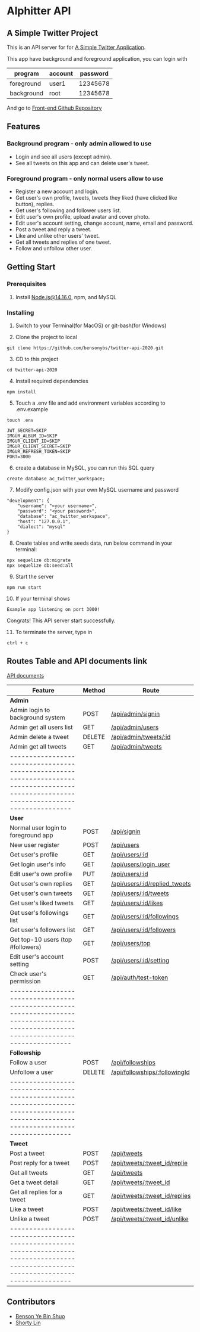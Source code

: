 # Alphitter API 
## A Simple Twitter Project
This is an API server for for [A Simple Twitter Application](https://s339428326.github.io/AlphaCamp-Twitter/login).

This app have background and foreground application, you can login with

| program    | account | password |
| ---------- | ------- | -------- |
| foreground |  user1  | 12345678 |
| background |  root   | 12345678 |

And go to [Front-end Github Repository](https://github.com/s339428326/AlphaCamp-Twitter)

## Features 

### Background program - only admin allowed to use
- Login and see all users (except admin).
- See all tweets on this app and can delete user's tweet.

### Foreground program - only normal users allow to use
- Register a new account and login.
- Get user's own profile, tweets, tweets they liked (have clicked like button), replies.
- Get user's following and follower users list.
- Edit user's own profile, upload avatar and cover photo.
- Edit user's account setting, change account, name, email and password.
- Post a tweet and reply a tweet.
- Like and unlike other users' tweet.
- Get all tweets and replies of one tweet.
- Follow and unfollow other user.


## Getting Start

### Prerequisites 

1. Install Node.js@14.16.0, npm, and MySQL

### Installing

1. Switch to your Terminal(for MacOS) or git-bash(for Windows)

2. Clone the project to local

```
git clone https://github.com/bensonybs/twitter-api-2020.git
```

3. CD to this project

```
cd twitter-api-2020
```

4. Install required dependencies

```
npm install
```


5. Touch a .env file and add environment variables according to .env.example

```
touch .env
```

```
JWT_SECRET=SKIP
IMGUR_ALBUM_ID=SKIP
IMGUR_CLIENT_ID=SKIP
IMGUR_CLIENT_SECRET=SKIP
IMGUR_REFRESH_TOKEN=SKIP
PORT=3000
```


6. create a database in MySQL, you can run this SQL query

```
create database ac_twitter_workspace;

```

7. Modify config.json with your own MySQL username and password

```
"development": {
    "username": "<your username>",
    "password": "<your password>",
    "database": "ac_twitter_workspace",
    "host": "127.0.0.1",
    "dialect": "mysql"
}
```

8. Create tables and write seeds data, run below command in your terminal:

```
npx sequelize db:migrate
npx sequelize db:seed:all
```

9. Start the server

```
npm run start
```

10. If your terminal shows

```
Example app listening on port 3000!
```
Congrats! This API server start successfully.

11. To terminate the server, type in

```
ctrl + c
```

## Routes Table and API documents link
[API documents](https://pse.is/4nwhyk)

| Feature                              | Method | Route                                                                                 |
| ------------------------------------ | ------ | --------------------------------------------------------------------------------------|
| **Admin**                            |        |                                                                                       |
| Admin login to background system     | POST   | [/api/admin/signin](api-documentation/admin/admin-signin.md)                          |
| Admin get all users list             | GET    | [/api/admin/users](api-documentation/admin/admin-get-all-users.md)                    |
| Admin delete a tweet                 | DELETE | [/api/admin/tweets/:id](api-documentation/admin/admin-delete-a-tweet.md)              |
| Admin get all tweets                 | GET    | [/api/admin/tweets](api-documentation/admin/admin-get-all-tweets.md)                  |
|---------------------------------------------------------------------------------------------------------------------------------------|
| **User**                                                                                                                              |
| Normal user login to foreground app  | POST   | [/api/signin](api-documentation/users/user-login.md)                                  |
| New user register                    | POST   | [/api/users](api-documentation/users/user-signup.md)                                  |
| Get user's profile                   | GET    | [/api/users/:id](api-documentation/users/get-single-user-profile.md)                  |
| Get login user's info                | GET    | [/api/users/login_user](api-documentation/users/get-login-user-profile.md)            |
| Edit user's own profile              | PUT    | [/api/users/:id](api-documentation/users/edit-login-user-profile.md)                  |
| Get user's own replies               | GET    | [/api/users/:id/replied_tweets](api-documentation/users/get-single-user-replies.md)   |
| Get user's own tweets                | GET    | [/api/users/:id/tweets](api-documentation/users/get-single-user-tweets.md)            |
| Get user's liked tweets              | GET    | [/api/users/:id/likes](api-documentation/users/get-single-user-likes-tweet.md)        |
| Get user's followings list           | GET    | [/api/users/:id/followings](api-documentation/users/get-single-user-followings.md)    |
| Get user's followers list            | GET    | [/api/users/:id/followers](api-documentation/users/get-single-user-followers.md)      |
| Get top-10 users (top #followers)    | GET    | [/api/users/top](api-documentation/users/get-top10-users.md)                          | 
| Edit user's account setting          | POST   | [/api/users/:id/setting](api-documentation/users/edit-login-user-account-setting.md)  |
| Check user's permission              | GET    | [/api/auth/test-token](api-documentation/users/get-token-status.md)                   |
|---------------------------------------------------------------------------------------------------------------------------------------|
| **Followship**                                                                                                                        |
| Follow a user                        | POST   | [/api/followships](api-documentation/followship/follow-a-user.md)                     |
| Unfollow a user                      | DELETE | [/api/followships/:followingId](api-documentation/followship/unfollow-a-user.md)      |
|---------------------------------------------------------------------------------------------------------------------------------------|
| **Tweet**                                                                                                                             |
| Post a tweet                         | POST   | [/api/tweets](api-documentation/tweets/post-a-tweet.md)                               |
| Post reply for a tweet               | POST   | [/api/tweets/:tweet_id/replie](api-documentation/tweets/post-a-tweet-reply.md)        |
| Get all tweets                       | GET    | [/api/tweets](api-documentation/tweets/get-all-tweets.md)                             |
| Get a tweet detail                   | GET    | [/api/tweets/:tweet_id](api-documentation/tweets/get-a-tweet.md)                      |
| Get all replies for a tweet          | GET    | [/api/tweets/:tweet_id/replies](api-documentation/tweets/get-a-tweet-replies.md)      |
| Like a tweet                         | POST   | [/api/tweets/:tweet_id/like](api-documentation/tweets/like-a-tweet.md)                |
| Unlike a tweet                       | POST   | [/api/tweets/:tweet_id/unlike](api-documentation/tweets/unlike-a-tweet.md)            |
|---------------------------------------------------------------------------------------------------------------------------------------|

## Contributors
- [Benson Ye Bin Shuo](https://github.com/bensonybs)
- [Shorty Lin](https://github.com/shorty60)
